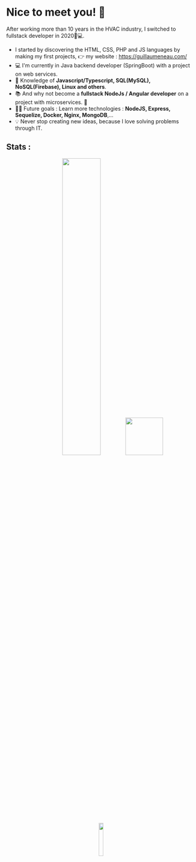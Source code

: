 # Nice to meet you! 👋

After working more than 10 years in the HVAC industry, I switched to fullstack developer in 2020👨💻.
- I started by discovering the HTML, CSS, PHP and JS languages by making my first projects, 👉 my website : https://guillaumeneau.com/ 
- 💻 I'm currently in Java backend developer (SpringBoot) with a project on web services.
- 🧪 Knowledge of **Javascript/Typescript, SQL(MySQL), NoSQL(Firebase), Linux and others**.
- 📚 And why not become a **fullstack NodeJs / Angular developer** on a project with microservices. 👀
- 💪🏼 Future goals : Learn more technologies : **NodeJS, Express, Sequelize, Docker, Nginx, MongoDB**,... 
- 💡 Never stop creating new ideas, because I love solving problems through IT.

## Stats :

<p align="center">
    <img width="45%" id="preview" src="https://github-readme-stats.vercel.app/api?username=gllmn">
    <a href="https://github.com/gllmn">
       <img height="100px" src="https://github-readme-stats.vercel.app/api/top-langs/?username=gllmn&theme=light&include_all_commits=true&hide=html,css,cmake&count_private=true&layout=compact&langs_count=6&include_private=true&title=true">
    </a>
</p>

<p align="center">
    <img width="15%"id="preview" src="https://komarev.com/ghpvc/?username=gllmn&color=blue&bg=white">
</p>
